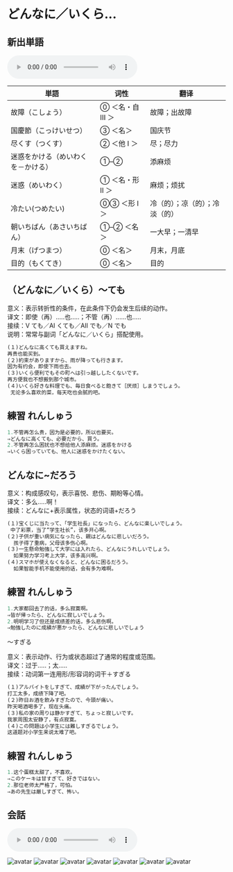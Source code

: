 # どんなに／いくら...

## 新出単語

<vue-plyr>
  <audio controls crossorigin playsinline loop>
    <source src="../audio/c/6-2-たんご.mp3" type="audio/mp3" />
  </audio>
 </vue-plyr>

| 単語                                                | 词性            | 翻译                           |
| --------------------------------------------------- | --------------- | ------------------------------ |
| 故障（<JpWord>こしょう</JpWord>）                   | ⓪ ＜名・自 Ⅲ ＞ | 故障；出故障                   |
| 国慶節（<JpWord>こっけいせつ</JpWord>）             | ③ ＜名＞        | 国庆节                         |
| 尽くす（<JpWord>つくす</JpWord>）                   | ② ＜他 Ⅰ ＞     | 尽；尽力                       |
| 迷惑をかける（<JpWord>めいわくを－かける</JpWord>） | ①–②             | 添麻烦                         |
| 迷惑（<JpWord>めいわく</JpWord>）                   | ① ＜名・形 Ⅱ ＞ | 麻烦；烦扰                     |
| 冷たい(<JpWord>つめたい</JpWord>)                   | ⓪③ ＜形 Ⅰ ＞    | 冷（的）；凉（的）；冷淡（的） |
| 朝いちばん（<JpWord>あさいちばん</JpWord>）         | ①–② ＜名＞      | 一大早；一清早                 |
| 月末（<JpWord>げつまつ</JpWord>）                   | ⓪ ＜名＞        | 月末，月底                     |
| 目的（<JpWord>もくてき</JpWord>）                   | ⓪ ＜名＞        | 目的                           |

## （どんなに／いくら）～ても

意义：表示转折性的条件，在此条件下仍会发生后续的动作。  
译文：即使（再）.....也.....；不管（再）......也.....  
接续：V ても／AⅠ くても／AⅡ でも／N でも  
说明：常常与副词「どんなに／いくら」搭配使用。

```ts
(１)どんなに高くても買えますね。
再贵也能买到。
(２)約束がありますから、雨が降っても行きます。
因为有约会，即使下雨也去。
(３)いくら便利でもその町へは引っ越ししたくないです。
再方便我也不想搬到那个城市。
(４)いくら好きな料理でも、毎日食べると飽きて［厌烦］しまうでしょう。
 无论多么喜欢的菜，每天吃也会腻的吧。
```

## 練習 れんしゅう

```ts
1.不管再怎么贵，因为是必要的，所以也要买。
⇒どんなに高くても、必要だから、買う。
2.不管再怎么困扰也不想给他人添麻烦。迷惑をかける
⇒いくら困っていても、他人に迷惑をかけたくない。
```

## どんなに~だろう

意义：构成感叹句，表示喜悦、悲伤、期盼等心情。  
译文：多么.....啊！  
接续：どんなに+表示属性，状态的词语+だろう

```ts
(１)宝くじに当たって、「学生社長」になったら、どんなに楽しいでしょう。
 中了彩票，当了“学生社长”，该多开心啊。
(２)子供が重い病気になったら、親はどんなに悲しいだろう。
  孩子得了重病，父母该多伤心啊。
(３)一生懸命勉強して大学には入れたら、どんなにうれしいでしょう。
  如果努力学习考上大学，该多高兴啊。
(４)スマホが使えなくなると、どんなに困るだろう。
  如果智能手机不能使用的话，会有多为难啊。
```

## 練習 れんしゅう

```ts
1.大家都回去了的话，多么寂寞啊。
⇒皆が帰ったら、どんなに寂しいでしょう。
2.明明学习了但还是成绩差的话，多么悲伤啊。
⇒勉強したのに成績が悪かったら、どんなに悲しいでしょう
```

～すぎる

意义：表示动作、行为或状态超过了通常的程度或范围。  
译文：过于.....；太.....  
接续：动词第一连用形/形容词的词干＋すぎる

```ts
(１)アルバイトをしすぎて、成績が下がったんでしょう。
打工太多，成绩下降了吧。
(２)昨日お酒を飲みすぎたので、今頭が痛い。
昨天喝酒喝多了，现在头痛。
(３)私の家の周りは静かすぎて、ちょっと寂しいです。
我家周围太安静了，有点寂寞。 　
(４)この問題は小学生には難しすぎるでしょう。
这道题对小学生来说太难了吧。
```

## 練習 れんしゅう

```ts
1.这个蛋糕太甜了，不喜欢。
⇒このケーキは甘すぎて、好きではない。
2.那位老师太严格了，可怕。
⇒あの先生は厳しすぎて、怖い。
```

## 会話

<vue-plyr>
  <audio controls crossorigin playsinline loop>
    <source src="../audio/c/6-2-かいわ.mp3" type="audio/mp3" />
  </audio>
 </vue-plyr>
 
![avatar](../images/c/6-2-かいわ-1.png)
![avatar](../images/c/6-2-かいわ-2.png)
![avatar](../images/c/6-2-かいわ-3.png)
![avatar](../images/c/6-2-かいわ-4.png)
![avatar](../images/c/6-2-かいわ-5.png)
![avatar](../images/c/6-2-かいわ-6.png)
![avatar](../images/c/6-2-かいわ-7.png)
